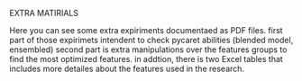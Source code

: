 EXTRA MATIRIALS

Here you can see some extra expiriments documentaed as PDF files.
first part of those expirimets intendent to check pycaret abilities (blended model, ensembled)
second part is extra manipulations over the features groups to find the most optimized features.
in addtion, there is two Excel tables that includes more detailes about the features used in the research.